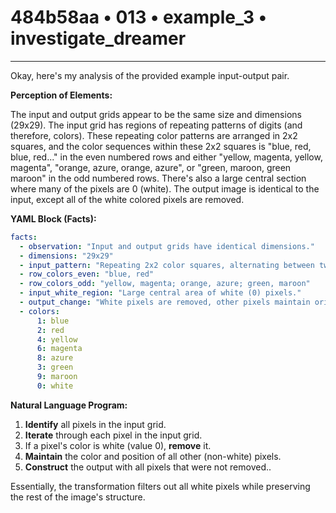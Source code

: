 # 484b58aa • 013 • example_3 • investigate_dreamer

---
Okay, here's my analysis of the provided example input-output pair.

**Perception of Elements:**

The input and output grids appear to be the same size and dimensions (29x29). The input grid has regions of repeating patterns of digits (and therefore, colors). These repeating color patterns are arranged in 2x2 squares, and the color sequences within these 2x2 squares is "blue, red, blue, red..." in the even numbered rows and either "yellow, magenta, yellow, magenta", "orange, azure, orange, azure", or "green, maroon, green maroon" in the odd numbered rows. There's also a large central section where many of the pixels are 0 (white). The output image is identical to the input, except all of the white colored pixels are removed.

**YAML Block (Facts):**



```yaml
facts:
  - observation: "Input and output grids have identical dimensions."
  - dimensions: "29x29"
  - input_pattern: "Repeating 2x2 color squares, alternating between two color sequences in different rows"
  - row_colors_even: "blue, red"
  - row_colors_odd: "yellow, magenta; orange, azure; green, maroon"
  - input_white_region: "Large central area of white (0) pixels."
  - output_change: "White pixels are removed, other pixels maintain original positions."
  - colors:
      1: blue
      2: red
      4: yellow
      6: magenta
      8: azure
      3: green
      9: maroon
      0: white

```



**Natural Language Program:**

1.  **Identify** all pixels in the input grid.
2.  **Iterate** through each pixel in the input grid.
3. If a pixel's color is white (value 0), **remove** it.
4.  **Maintain** the color and position of all other (non-white) pixels.
5. **Construct** the output with all pixels that were not removed..

Essentially, the transformation filters out all white pixels while preserving the rest of the image's structure.


